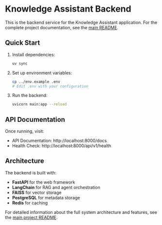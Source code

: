 # Knowledge Assistant Backend

This is the backend service for the Knowledge Assistant application. For the complete project documentation, see the [main README](../README.md).

## Quick Start

1. Install dependencies:
   ```bash
   uv sync
   ```

2. Set up environment variables:
   ```bash
   cp ../env.example .env
   # Edit .env with your configuration
   ```

3. Run the backend:
   ```bash
   uvicorn main:app --reload
   ```

## API Documentation

Once running, visit:
- API Documentation: http://localhost:8000/docs
- Health Check: http://localhost:8000/api/v1/health

## Architecture

The backend is built with:
- **FastAPI** for the web framework
- **LangChain** for RAG and agent orchestration
- **FAISS** for vector storage
- **PostgreSQL** for metadata storage
- **Redis** for caching

For detailed information about the full system architecture and features, see the [main project README](../README.md).
